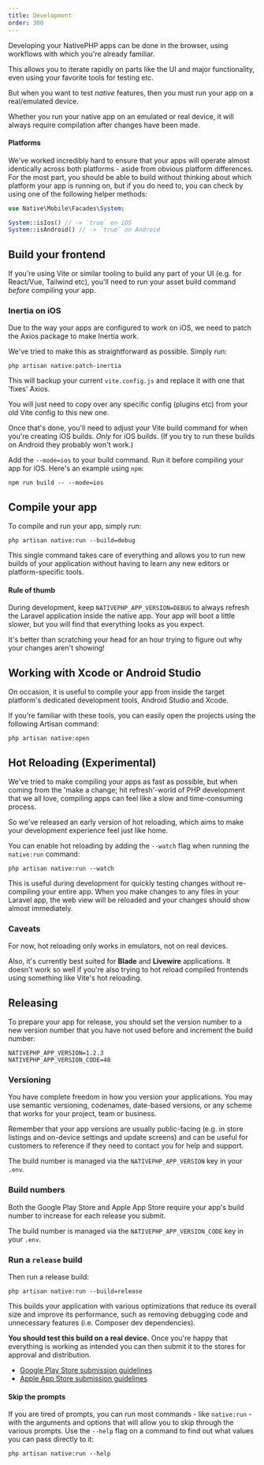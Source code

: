 ```yaml
---
title: Development
order: 300
---
```


Developing your NativePHP apps can be done in the browser, using workflows with which you're already familiar.

This allows you to iterate rapidly on parts like the UI and major functionality, even using your favorite tools for
testing etc.

But when you want to test _native_ features, then you must run your app on a real/emulated device.

Whether you run your native app on an emulated or real device, it will always require compilation after changes have
been made.

<aside class="relative z-0 mt-5 overflow-hidden rounded-2xl bg-pink-50 px-5 ring-1 ring-black/5 dark:bg-pink-600/10">

#### Platforms

We've worked incredibly hard to ensure that your apps will operate almost identically across both platforms - aside
from obvious platform differences. For the most part, you should be able to build without thinking about which platform
your app is running on, but if you do need to, you can check by using one of the following helper methods:

```php
use Native\Mobile\Facades\System;

System::isIos() // -> `true` on iOS 
System::isAndroid() // -> `true` on Android
```

</aside>

## Build your frontend

If you're using Vite or similar tooling to build any part of your UI (e.g. for React/Vue, Tailwind etc), you'll need
to run your asset build command _before_ compiling your app.

### Inertia on iOS

Due to the way your apps are configured to work on iOS, we need to patch the Axios package to make Inertia work.

We've tried to make this as straightforward as possible. Simply run:

```shell
php artisan native:patch-inertia
```

This will backup your current `vite.config.js` and replace it with one that 'fixes' Axios.

You will just need to copy over any specific config (plugins etc) from your old Vite config to this new one.

Once that's done, you'll need to adjust your Vite build command for when you're creating iOS builds. _Only_ for iOS
builds. (If you try to run these builds on Android they probably won't work.)

Add the `--mode=ios` to your build command. Run it before compiling your app for iOS. Here's an example using `npm`:

```shell
npm run build -- --mode=ios
```

## Compile your app

To compile and run your app, simply run:

```shell
php artisan native:run --build=debug
```

This single command takes care of everything and allows you to run new builds of your application without having to
learn any new editors or platform-specific tools.

<aside class="relative z-0 mt-5 overflow-hidden rounded-2xl bg-pink-50 px-5 ring-1 ring-black/5 dark:bg-pink-600/10">

#### Rule of thumb

During development, keep `NATIVEPHP_APP_VERSION=DEBUG` to always refresh the Laravel application inside the native app.
Your app will boot a little slower, but you will find that everything looks as you expect.

It's better than scratching your head for an hour trying to figure out why your changes aren't showing!

</aside>

## Working with Xcode or Android Studio

On occasion, it is useful to compile your app from inside the target platform's dedicated development tools, Android
Studio and Xcode.

If you're familiar with these tools, you can easily open the projects using the following Artisan command:

```shell
php artisan native:open
```

## Hot Reloading (Experimental)

We've tried to make compiling your apps as fast as possible, but when coming from the 'make a change; hit refresh'-world
of PHP development that we all love, compiling apps can feel like a slow and time-consuming process.

So we've released an early version of hot reloading, which aims to make your development experience feel just like home. 

You can enable hot reloading by adding the `--watch` flag when running the `native:run` command:

```shell
php artisan native:run --watch
```

This is useful during development for quickly testing changes without re-compiling your entire app. When you make
changes to any files in your Laravel app, the web view will be reloaded and your changes should show almost immediately.

### Caveats

For now, hot reloading only works in emulators, not on real devices.

Also, it's currently best suited for **Blade** and **Livewire** applications. It doesn't work so well if you're
also trying to hot reload compiled frontends using something like Vite's hot reloading.

## Releasing

To prepare your app for release, you should set the version number to a new version number that you have not used
before and increment the build number:

```dotenv
NATIVEPHP_APP_VERSION=1.2.3
NATIVEPHP_APP_VERSION_CODE=48
```

### Versioning

You have complete freedom in how you version your applications. You may use semantic versioning, codenames,
date-based versions, or any scheme that works for your project, team or business.

Remember that your app versions are usually public-facing (e.g. in store listings and on-device settings and update
screens) and can be useful for customers to reference if they need to contact you for help and support.

The build number is managed via the `NATIVEPHP_APP_VERSION` key in your `.env`.

### Build numbers

Both the Google Play Store and Apple App Store require your app's build number to increase for each release you submit. 

The build number is managed via the `NATIVEPHP_APP_VERSION_CODE` key in your `.env`.

### Run a `release` build

Then run a release build:

```shell
php artisan native:run --build=release
```

This builds your application with various optimizations that reduce its overall size and improve its performance, such
as removing debugging code and unnecessary features (i.e. Composer dev dependencies).

**You should test this build on a real device.** Once you're happy that everything is working as intended you can then
submit it to the stores for approval and distribution.

- [Google Play Store submission guidelines](https://support.google.com/googleplay/android-developer/answer/9859152?hl=en-GB#zippy=%2Cmaximum-size-limit)
- [Apple App Store submission guidelines](https://developer.apple.com/ios/submit/)

<aside class="relative z-0 mt-5 overflow-hidden rounded-2xl bg-pink-50 px-5 ring-1 ring-black/5 dark:bg-pink-600/10">

#### Skip the prompts

If you are tired of prompts, you can run most commands - like `native:run` - with the arguments and options that will
allow you to skip through the various prompts. Use the `--help` flag on a command to find out what values you can 
pass directly to it:

```shell
php artisan native:run --help
```

</aside>
